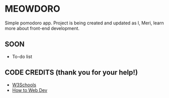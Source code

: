 # MEOWDORO
Simple pomodoro app.
Project is being created and updated as I, Meri, learn more about front-end development.

## SOON
- To-do list

## CODE CREDITS (thank you for your help!)
- [W3Schools](https://www.w3schools.com/howto/howto_js_todolist.asp)
- [How to Web Dev](https://youtu.be/sVSAklXy1uE?si=XoJgkSsMVr7D4E9S)